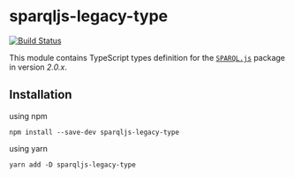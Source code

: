 # sparqljs-legacy-type
[![Build Status](https://travis-ci.com/Callidon/sparqljs-legacy-type.svg?branch=main)](https://travis-ci.com/Callidon/sparqljs-legacy-type)

This module contains TypeScript types definition for the [`SPARQL.js`](https://github.com/RubenVerborgh/SPARQL.js) package in version *2.0.x*.

## Installation

using npm
```
npm install --save-dev sparqljs-legacy-type
```

using yarn
```
yarn add -D sparqljs-legacy-type
```
